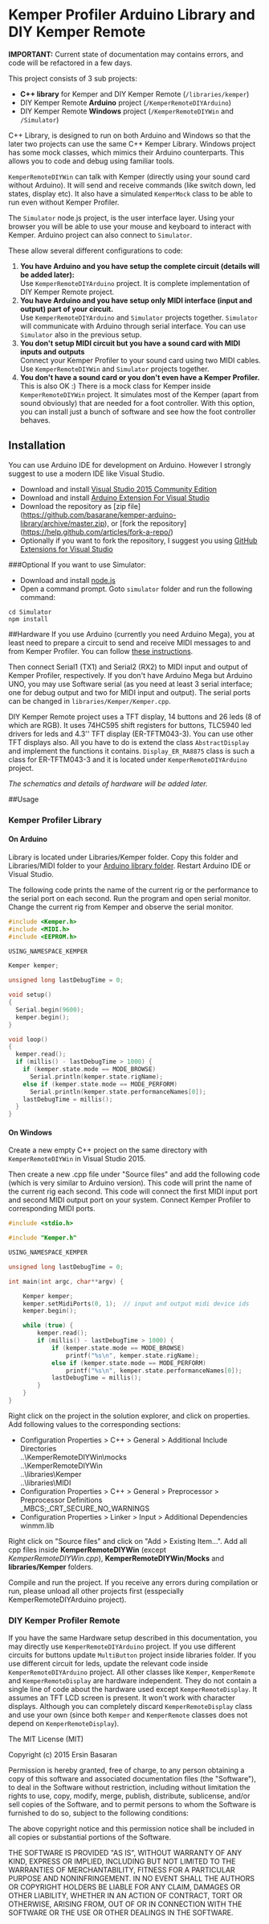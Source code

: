 # Kemper Profiler Arduino Library and DIY Kemper Remote 

**IMPORTANT:**
Current state of documentation may contains errors, and code will be refactored in a few days. 

This project consists of 3 sub projects:
- **C++ library** for Kemper and DIY Kemper Remote (`/libraries/kemper`)
- DIY Kemper Remote **Arduino** project (`/KemperRemoteDIYArduino`)
- DIY Kemper Remote **Windows** project (`/KemperRemoteDIYWin` and `/Simulator`)

C++ Library, is designed to run on both Arduino and Windows so that the later two projects can use the same C++ Kemper Library. Windows project has some mock classes, which mimics their Arduino counterparts. This allows you to code and debug using familiar tools. 

`KemperRemoteDIYWin` can talk with Kemper (directly using your sound card without Arduino). It will send and receive commands (like switch down, led states, display etc). It also have a simulated `KemperMock` class to be able to run even without Kemper Profiler. 

The `Simulator` node.js project, is the user interface layer. Using your browser you will be able to use your mouse and keyboard to interact with Kemper. Arduino project can also connect to `Simulator`. 

These allow several different configurations to code:

1. **You have Arduino and you have setup the complete circuit (details will be added later):**    
Use `KemperRemoteDIYArduino` project. It is complete implementation of DIY Kemper Remote project. 
2. **You have Arduino and you have setup only MIDI interface (input and output) part of your circuit.**     
Use `KemperRemoteDIYArduino` and `Simulator` projects together. `Simulator` will communicate with Arduino through serial interface. You can use `Simulator` also in the previous setup.
3. **You don't setup MIDI circuit but you have a sound card with MIDI inputs and outputs**     
Connect your Kemper Profiler to your sound card using two MIDI cables. Use `KemperRemoteDIYWin` and `Simulator` projects together. 
4. **You don't have a sound card or you don't even have a Kemper Profiler.**     
This is also OK :) There is a mock class for Kemper inside `KemperRemoteDIYWin` project. It simulates most of the Kemper (apart from sound obviously) that are needed for a foot controller. With this option, you can install just a bunch of software and see how the foot controller behaves. 

## Installation
You can use Arduino IDE for development on Arduino. However I strongly suggest to use a modern IDE like Visual Studio. 

- Download and install [Visual Studio 2015 Community Edition](https://www.visualstudio.com/en-us/downloads/download-visual-studio-vs.aspx)
- Download and install [Arduino Extension For Visual Studio](http://www.visualmicro.com/page/Arduino-Visual-Studio-Downloads.aspx)
- Download the repository as [zip file] (https://github.com/basarane/kemper-arduino-library/archive/master.zip), or [fork the repository] (https://help.github.com/articles/fork-a-repo/)
- Optionally if you want to fork the repository, I suggest you using [GitHub Extensions for Visual Studio](https://visualstudio.github.com/)

###Optional
If you want to use Simulator:

- Download and install [node.js](https://nodejs.org/)
- Open a command prompt. Goto `simulator` folder and run the following command:

```
cd Simulator
npm install
```

##Hardware
If you use Arduino (currently you need Arduino Mega), you at least need to prepare a circuit to send and receive MIDI messages to and from Kemper Profiler. You can follow [these instructions](http://www.instructables.com/id/Send-and-Receive-MIDI-with-Arduino/). 

Then connect Serial1 (TX1) and Serial2 (RX2) to MIDI input and output of Kemper Profiler, respectively. If you don't have Arduino Mega but Arduino UNO, you may use Software serial (as you need at least 3 serial interface; one for debug output and two for MIDI input and output). The serial ports can be changed in `libraries/Kemper/Kemper.cpp`.

DIY Kemper Remote project uses a TFT display, 14 buttons and 26 leds (8 of which are RGB). It uses 74HC595 shift registers for buttons, TLC5940 led drivers for leds and 4.3'' TFT display (ER-TFTM043-3). You can use other TFT displays also. All you have to do is extend the class `AbstractDisplay` and implement the functions it contains. `Display_ER_RA8875` class is such a class for ER-TFTM043-3 and it is located under `KemperRemoteDIYArduino` project.

*The schematics and details of hardware will be added later.*

##Usage

### Kemper Profiler Library

#### On Arduino

Library is located under Libraries/Kemper folder. Copy this folder and Libraries/MIDI folder to your [Arduino library folder](https://www.arduino.cc/en/Guide/Libraries#toc5). Restart Arduino IDE or Visual Studio.

The following code prints the name of the current rig or the performance to the serial port on each second. Run the program and open serial monitor. Change the current rig from Kemper and observe the serial monitor. 

```C++
#include <Kemper.h>
#include <MIDI.h>
#include <EEPROM.h>

USING_NAMESPACE_KEMPER

Kemper kemper;

unsigned long lastDebugTime = 0;

void setup()
{
  Serial.begin(9600);
  kemper.begin();
}

void loop()
{
  kemper.read();
  if (millis() - lastDebugTime > 1000) {
    if (kemper.state.mode == MODE_BROWSE)
      Serial.println(kemper.state.rigName);
    else if (kemper.state.mode == MODE_PERFORM)
      Serial.println(kemper.state.performanceNames[0]);
    lastDebugTime = millis();
  }
}
```

#### On Windows

Create a new empty C++ project on the same directory with `KemperRemoteDIYWin` in Visual Studio 2015. 

Then create a new .cpp file under "Source files" and add the following code (which is very similar to Arduino version). This code will print the name of the current rig each second. This code will connect the first MIDI input port and second MIDI output port on your system. Connect Kemper Profiler to corresponding MIDI ports. 

```C++
#include <stdio.h>

#include "Kemper.h"

USING_NAMESPACE_KEMPER

unsigned long lastDebugTime = 0;

int main(int argc, char**argv) {

	Kemper kemper;
	kemper.setMidiPorts(0, 1);  // input and output midi device ids
	kemper.begin();

	while (true) {
		kemper.read();
		if (millis() - lastDebugTime > 1000) {
			if (kemper.state.mode == MODE_BROWSE)
				printf("%s\n", kemper.state.rigName);
			else if (kemper.state.mode == MODE_PERFORM)
				printf("%s\n", kemper.state.performanceNames[0]);
			lastDebugTime = millis();
		}
	}
}
```

Right click on the project in the solution explorer, and click on properties. Add following values to the corresponding sections:

- Configuration Properties > C++ > General > Additional Include Directories    
    ..\KemperRemoteDIYWin\mocks    
    ..\KemperRemoteDIYWin    
    ..\libraries\Kemper    
    ..\libraries\MIDI    
- Configuration Properties > C++ > General > Preprocessor > Preprocessor Definitions    
    _MBCS;_CRT_SECURE_NO_WARNINGS
- Configuration Properties > Linker > Input > Additional Dependencies   
    winmm.lib

Right click on "Source files" and click on "Add > Existing Item...". Add all cpp files inside **KemperRemoteDIYWin** (except *KemperRemoteDIYWin.cpp*), **KemperRemoteDIYWin/Mocks** and **libraries/Kemper** folders. 

Compile and run the project. If you receive any errors during compilation or run, please unload all other projects first (esspecially KemperRemoteDIYArduino project). 


### DIY Kemper Profiler Remote
If you have the same Hardware setup described in this documentation, you may directly use `KemperRemoteDIYArduino` project. If you use different circuits for buttons update `MultiButton` project inside libraries folder. If you use different circuit for leds, update the relevant code inside `KemperRemoteDIYArduino` project. All other classes like `Kemper`, `KemperRemote` and `KemperRemoteDisplay` are hardware independent. They do not contain a single line of code about the hardware used except `KemperRemoteDisplay`. It assumes an TFT LCD screen is present. It won't work with character displays. Although you can completely discard `KemperRemoteDisplay` class and use your own  (since both `Kemper` and `KemperRemote` classes does not depend on `KemperRemoteDisplay`).

The MIT License (MIT)

Copyright (c) 2015 Ersin Basaran

Permission is hereby granted, free of charge, to any person obtaining a copy
of this software and associated documentation files (the "Software"), to deal
in the Software without restriction, including without limitation the rights
to use, copy, modify, merge, publish, distribute, sublicense, and/or sell
copies of the Software, and to permit persons to whom the Software is
furnished to do so, subject to the following conditions:

The above copyright notice and this permission notice shall be included in
all copies or substantial portions of the Software.

THE SOFTWARE IS PROVIDED "AS IS", WITHOUT WARRANTY OF ANY KIND, EXPRESS OR
IMPLIED, INCLUDING BUT NOT LIMITED TO THE WARRANTIES OF MERCHANTABILITY,
FITNESS FOR A PARTICULAR PURPOSE AND NONINFRINGEMENT. IN NO EVENT SHALL THE
AUTHORS OR COPYRIGHT HOLDERS BE LIABLE FOR ANY CLAIM, DAMAGES OR OTHER
LIABILITY, WHETHER IN AN ACTION OF CONTRACT, TORT OR OTHERWISE, ARISING FROM,
OUT OF OR IN CONNECTION WITH THE SOFTWARE OR THE USE OR OTHER DEALINGS IN
THE SOFTWARE.